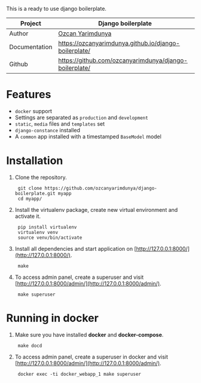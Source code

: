This is a ready to use django boilerplate. 

| Project       | Django boilerplate                                     |
| ------------- | ------------------------------------------------------ |
| Author        | [Ozcan Yarimdunya](http://semiworld.org/)              |
| Documentation | https://ozcanyarimdunya.github.io/django-boilerplate/  |
| Github        | https://github.com/ozcanyarimdunya/django-boilerplate/ |

# Features

- `docker` support
- Settings are separated as `production` and `development`
- `static`, `media` files and `templates` set
- `django-constance` installed
- A `common` app installed with a timestamped `BaseModel` model 

# Installation

1. Clone the repository.
        
        git clone https://github.com/ozcanyarimdunya/django-boilerplate.git myapp
        cd myapp/
   
2. Install the virtualenv package, create new virtual environment and activate it.

        pip install virtualenv
        virtualenv venv
        source venv/bin/activate

3. Install all dependencies and start application on [http://127.0.0.1:8000/](http://127.0.0.1:8000/).


        make

4. To access admin panel, create a superuser and visit [http://127.0.0.1:8000/admin/](http://127.0.0.1:8000/admin/).

        make superuser

    
# Running in docker

1. Make sure you have installed **docker** and **docker-compose**.

        make docd


2. To access admin panel, create a superuser in docker and visit [http://127.0.0.1:8000/admin/](http://127.0.0.1:8000/admin/).

        docker exec -ti docker_webapp_1 make superuser

